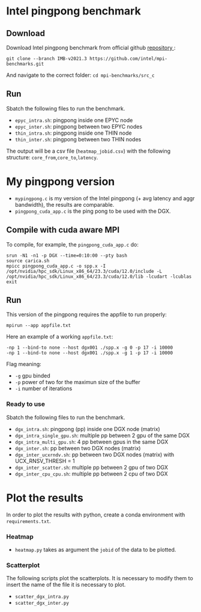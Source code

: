 # Intel pingpong benchmark

## Download
Download Intel pingpong benchmark from official github <a href="https://github.com/intel/mpi-benchmarks"> repository </a>:

`git clone --branch IMB-v2021.3 https://github.com/intel/mpi-benchmarks.git`

And navigate to the correct folder:
`cd mpi-benchmarks/src_c`

## Run
Sbatch the following files to run the benchmark.
- `epyc_intra.sh`: pingpong inside one EPYC node
- `epyc_inter.sh`: pingpong between two EPYC nodes
- `thin_intra.sh`: pingpong inside one THIN node
- `thin_inter.sh`: pingpong between two THIN nodes

The output will be a csv file (`heatmap_jobid.csv`) with the following structure: `core_from`,`core_to`,`latency`.


# My pingpong version

- `mypingpong.c` is my version of the Intel pingpong (+ avg latency and aggr bandwidth), the results are comparable.
- `pingpong_cuda_app.c` is the ping pong to be used with the DGX.

## Compile with cuda aware MPI
To compile, for example, the `pingpong_cuda_app.c` do:
```
srun -N1 -n1 -p DGX --time=0:10:00 --pty bash
source carica.sh
mpicc pingpong_cuda_app.c -o spp.x -I /opt/nvidia/hpc_sdk/Linux_x86_64/23.3/cuda/12.0/include -L /opt/nvidia/hpc_sdk/Linux_x86_64/23.3/cuda/12.0/lib -lcudart -lcublas
exit
```

## Run
This version of the pingpong requires the appfile to run properly:
```
mpirun --app appfile.txt
```

Here an example of a working `appfile.txt`:
```
-np 1 --bind-to none --host dgx001 ./spp.x -g 0 -p 17 -i 10000
-np 1 --bind-to none --host dgx001 ./spp.x -g 1 -p 17 -i 10000
```

Flag meaning:
- `-g` gpu binded
- `-p` power of two for the maximun size of the buffer
- `-i` number of iterations

### Ready to use
Sbatch the following files to run the benchmark.
- `dgx_intra.sh`: pingpong (pp) inside one DGX node (matrix)
- `dgx_intra_single_gpu.sh`: multiple pp between 2 gpu of the same DGX
- `dgx_intra_multi_gpu.sh`: 4 pp between gpus in the same DGX
- `dgx_inter.sh`: pp between two DGX nodes (matrix)
- `dgx_inter_ucxrndv.sh`: pp between two DGX nodes (matrix) with UCX_RNSV_THRESH = 1
- `dgx_inter_scatter.sh`: multiple pp between 2 gpu of two DGX
- `dgx_inter_cpu_cpu.sh`: multiple pp between 2 cpu of two DGX

# Plot the results
In order to plot the results with python, create a conda environment with `requirements.txt`.

### Heatmap
- `heatmap.py` takes as argument the `jobid` of the data to be plotted.


### Scatterplot
The following scripts plot the scatterplots. It is necessary to modify them to insert the name of the file it is necessary to plot.
- `scatter_dgx_intra.py`
- `scatter_dgx_inter.py`
